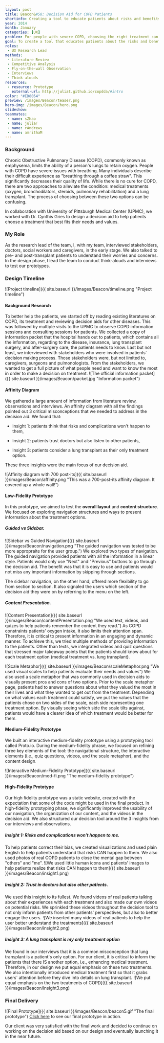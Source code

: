 ```yaml
---
layout: post
title: Beacon&#58; Decision Aid for COPD Patients
shortinfo: Creating a tool to educate patients about risks and benefits of each treatment for severe Chronic Obstructive Pulmonary Disease (COPD) and help them connect their values and individual circumstances with their treatment choice.
year: 2014
month: January
categories: [UX]
problem: For people with severe COPD, choosing the right treatment can greatly affect their life quality. How can they get clear and credible information on various available treatments and know what works the best for their individual cases?
goal: To create a tool that educates patients about the risks and benefits of the treatment options for severe COPD and help them connect their values and individual circumstances with their treatment choice.
roles:
 - UX Research Lead
methods:
 - Literature Review
 - Competitive Analysis
 - Fly-on-the-wall Observation
 - Interviews
 - Think-alouds
resources:
 - resource: Prototype
   external-url: http://juliat.github.io/copdda/#intro
color: "#ED8054"
preview: /images/Beacon/teaser.png
hero-img: /images/Beacon/hero.png
slideshow:
teammates:
 - name: sZhao
 - name: juliaT
 - name: rAndrews
 - name: amrithaM
---
```


### Background
Chronic Obstructive Pulmonary Disease (COPD), commonly known as emphysema, limits the ability of a person's lungs to retain oxygen. People with COPD have severe issues with breathing. Many individuals describe their difficult experience as "breathing through a coffee straw". This significantly decreases their quality of life. While there is no cure for COPD, there are two approaches to alleviate the condition: medical treatments (oxygen, bronchodilators, steroids, pulmonary rehabilitation) and a lung transplant. The process of choosing between these two options can be confusing.

In collaboration with University of Pittsburgh Medical Center (UPMC), we worked with Dr. Cynthis Gries to design a decision aid to help patients choose a treatment that best fits their needs and values.

### My Role
As the research lead of the team, I, with my team, interviewed stakeholders, doctors, social workers and caregivers, in the early stage. We also talked to pre- and post-transplant patients to understand their worries and concerns. In the design phase, I lead the team to conduct think-alouds and interviews to test our prototypes.

### Design Timeline
![Project timeline]({{ site.baseurl }}/images/Beacon/timeline.png "Project timeline")

#### Background Research
To better help the patients, we started off by reading existing literatures on COPD, its treatment and reviewing decision aids for other diseases. This was followed by multiple visits to the UPMC to observe COPD information sessions and consulting sessions for patients. We collected a copy of information packet that the hospital hands out to patients, which contains all the information, regarding to the disease, insurance, lung transplant surgery, and after-surgery care, the patients needs to know. Last but not least, we interviewed with stakeholders who were involved in patients' decision making process. Those stakeholders were, but not limited to, caregivers, surgeons and pulmonologists. From the stakeholders, we wanted to get a full picture of what people need and want to know the most in order to make a decision on treatment.
![The official information packet]({{ site.baseurl }}/images/Beacon/packet.jpg "Information packet")

#### Affinity Diagram
We gathered a large amount of information from literature review, observations and interviews. An affinity diagram with all the findings pointed out 3 critical misconceptions that we needed to address in the decision aid. We found that:

* Insight 1: patients think that risks and complications won't happen to them,

* Insight 2: patients trust doctors but also listen to other patients,

* Insight 3: patients consider a lung transplant as their only treatment option.

These three insights were the main focus of our decision aid.

![Affinity diagram with 700 post-its]({{ site.baseurl }}/images/Beacon/affinity.png "This was a 700-post-its affinity diagram. It covered up a whole wall!")

#### Low-Fidelity Prototype
In this prototype, we aimed to test the __overall layout__ and __content structure__. We focused on exploring navigation structures and ways to present information about the treatment options.


##### Guided vs Sidebar.
![Sidebar vs Guided Navigation]({{ site.baseurl }}/images/Beacon/navigation.png "The guided navigation was tested to be more appropraite for the user group.")
We explored two types of navigation. The guided navigation provided patients with all the information in a linear style. Patients would only use "Next" and "Previous" buttons to go through the decision aid. The benefit was that it is easy to use and patients would not miss any important information by skipping through sections.

The sidebar navigation, on the other hand, offered more flexibility to go from section to section. It also signaled the users which section of the decision aid they were on by referring to the menu on the left.

##### Content Presentation.
![Content Presentation]({{ site.baseurl }}/images/Beacon/contentPresentation.png "We used text, videos, and quizes to help patients remember the content they read.")
As COPD constraints patients' oxygen intake, it also limits their attention span. Therefore, it is critical to present information in an engaging and dynamic manner. To achieve this, we tried multiple methods of providing information to the patients. Other than texts, we integrated videos and quiz questions that stressed major takeaway points that the patients should know about for each treatment option (medical treatment vs. lung transplant).

![Scale Metaphor]({{ site.baseurl }}/images/Beacon/scaleMetaphor.png "We used visual scales to help patients evaluate their needs and values")
We also used a scale metaphor that was commonly used in decision aids to visually present pros and cons of two options. Prior to the scale metaphor page, patients had to answer questions about what they valued the most in their lives and what they wanted to get out from the treatment. Depending on what values each treatment could satisfy, we put the values that the patients chose on two sides of the scale, each side representing one treatment option. By visually seeing which side the scale tilts against, patients would have a clearer idea of which treatment would be better for them.

#### Medium-Fidelity Prototype
We built an interactive medium-fidelity prototype using a prototyping tool called Proto.io. During the medium-fidelity phrase, we focused on refining three key elements of the tool: the navigational structure, the interactive elements (i.e., quiz questions, videos, and the scale metaphor), and the content design.

![Interactive Medium-Fidelity Prototype]({{ site.baseurl }}/images/Beacon/med-fi.png "The medium-fidelity prototype")

#### High-Fidelity Prototype
Our high fidelity prototype was a static website, created with the expectation that some of the code might be used in the final product. In high-fidelity prototyping phase, we significantly improved the usability of our navigation, the organization of our content, and the videos in the decision aid. We also structured our decision tool around the 3 insights from our interviews and observations.

##### Insight 1: Risks and complications won't happen to me.
To help patients correct their bias, we created visualizations and used plain English to help patients understand that risks CAN happen to them. We also used photos of real COPD patients to close the mental gap between "others" and "me".
![We used little human icons and patients' images to help patients realize that risks CAN happen to them]({{ site.baseurl }}/images/Beacon/insight1.png)

##### Insight 2: Trust in doctors but also other patients.
We used this insight to its fullest. We found videos of real patients talking about their experiences with each treatment and also made our own videos on potential risks. We sprinkled these videos throughout the decision tool to not only inform patients from other patients' perspectives, but also to better engage the users.
![We inserted many videos of real patients to help the user better understand the treatments]({{ site.baseurl }}/images/Beacon/insight2.png)

##### Insight 3: A lung transplant is my only treatment option
We found in our interviews that it is a common misconception that lung transplant is a patient's only option. For our client, it is critical to inform the patients that there IS another option, i.e., enhancing medical treatment. Therefore, in our design we put equal emphasis on these two treatments. We also intentionally introduced medical treatment first so that it grabs users' attention before they dive into details on lung transplant.
![We put equal emphasis on the two treatments of COPD]({{ site.baseurl }}/images/Beacon/insight3.png)

### Final Delivery
![Final Prototype]({{ site.baseurl }}/images/Beacon/beacon5.gif "The final prototype")
[Click here](http://juliat.github.io/copdda/#intro) to see our final prototype in action.

Our client was very satisfied with the final work and decided to continue on working on the decision aid based on our design and eventually launching it in the near future.
